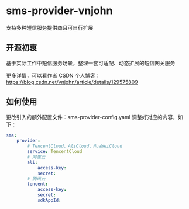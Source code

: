 # sms-provider-vnjohn
支持多种短信服务提供商且可自行扩展

## 开源初衷
基于实际工作中短信服务场景，整理一套可适配、动态扩展的短信网关服务

更多详情，可以看作者 CSDN 个人博客：https://blog.csdn.net/vnjohn/article/details/129575809

## 如何使用
更改引入的额外配置文件：sms-provider-config.yaml
调整好对应的内容，如下：
```yaml
sms:
    provider:
        # TencentCloud、AliCloud、HuaWeiCloud
        service: TencentCloud
        # 阿里云
        ali:
            access-key:
            secret:
        # 腾讯云
        tencent:
            access-key: 
            secret: 
            sdkAppId: 
```
